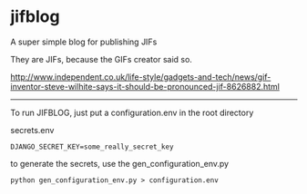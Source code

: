 # jifblog
A super simple blog for publishing JIFs

They are JIFs, because the GIFs creator said so.

http://www.independent.co.uk/life-style/gadgets-and-tech/news/gif-inventor-steve-wilhite-says-it-should-be-pronounced-jif-8626882.html

-----------

To run JIFBLOG, just put a configuration.env in the root directory

secrets.env

```
DJANGO_SECRET_KEY=some_really_secret_key
```

to generate the secrets, use the gen_configuration_env.py

```
python gen_configuration_env.py > configuration.env
```